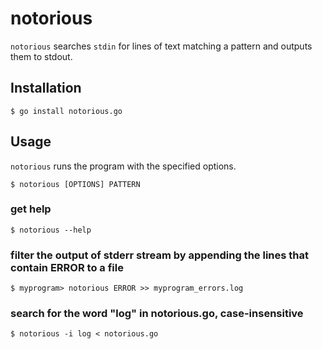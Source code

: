 # notorious

`notorious` searches `stdin` for lines of text matching a pattern and outputs them to stdout.

## Installation

```
$ go install notorious.go
```

## Usage

`notorious` runs the program with the specified options.

```
$ notorious [OPTIONS] PATTERN
```

### get help

```  
$ notorious --help
```

### filter the output of stderr stream by appending the lines that contain ERROR to a file

```
$ myprogram> notorious ERROR >> myprogram_errors.log
```

### search for the word "log" in notorious.go, case-insensitive

```
$ notorious -i log < notorious.go
```

